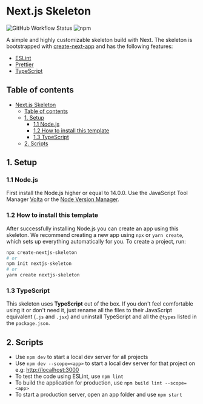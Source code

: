 # Next.js Skeleton

![GitHub Workflow Status](https://img.shields.io/github/workflow/status/jos-broers/nextjs-skeleton/nextjs-skeleton) ![npm](https://img.shields.io/npm/v/create-nextjs-skeleton)

A simple and highly customizable skeleton build with Next. The skeleton is bootstrapped with [create-next-app](https://nextjs.org/docs/api-reference/create-next-app)
and has the following features:

- [ESLint](https://eslint.org/)
- [Prettier](https://prettier.io/)
- [TypeScript](https://www.typescriptlang.org/)

## Table of contents

- [Next.js Skeleton](#nextjs-skeleton)
  - [Table of contents](#table-of-contents)
  - [1. Setup](#1-setup)
    - [1.1 Node.js](#11-nodejs)
    - [1.2 How to install this template](#12-how-to-install-this-template)
    - [1.3 TypeScript](#13-typescript)
  - [2. Scripts](#2-scripts)

## 1. Setup

### 1.1 Node.js

First install the Node.js higher or equal to 14.0.0. Use the JavaScript Tool Manager [Volta](https://volta.sh/) or the [Node Version Manager](https://github.com/nvm-sh/nvm).

### 1.2 How to install this template

After successfully installing Node.js you can create an app using this skeleton. We recommend creating a new app using `npx` or `yarn create`, which sets up everything automatically for you. To create a project, run:

```bash
npx create-nextjs-skeleton
# or
npm init nextjs-skeleton
# or
yarn create nextjs-skeleton
```

### 1.3 TypeScript

This skeleton uses **TypeScript** out of the box. If you don't feel comfortable using it or don't need it, just rename all the files to their JavaScript equivalent (`.js` and `.jsx`) and uninstall TypeScript and all the `@types` listed in the `package.json`.

## 2. Scripts

- Use `npm dev` to start a local dev server for all projects
- Use `npm dev --scope=<app>` to start a local dev server for that project on e.g: [http://localhost:3000](http://localhost:3000)
- To test the code using ESLint, use `npm lint`
- To build the application for production, use `npm build lint --scope=<app>`
- To start a production server, open an app folder and use `npm start`
